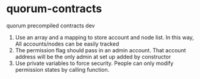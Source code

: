 # quorum-contracts
quorum precompiled contracts dev

1. Use an array and a mapping to store account and node list. In this way, All accounts/nodes can be easily tracked
2. The permission flag should pass in an admin account. That account address will be the only admin at set up added by constructor
3. Use private variables to force security. People can only modify permission states by calling function.
